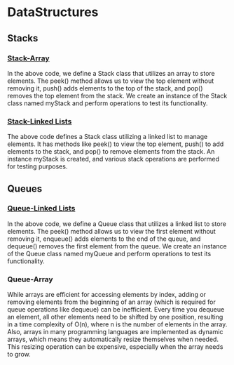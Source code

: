 # DataStructures

## Stacks
### [Stack-Array](Stack-Array.js)

In the above code, we define a Stack class that utilizes an array to store elements. The peek() method allows us to view the top element without removing it, push() adds elements to the top of the stack, and pop() removes the top element from the stack. We create an instance of the Stack class named myStack and perform operations to test its functionality.

### [Stack-Linked Lists](Stack-LinkList.js)

The above code defines a Stack class utilizing a linked list to manage elements. It has methods like peek() to view the top element, push() to add elements to the stack, and pop() to remove elements from the stack. An instance myStack is created, and various stack operations are performed for testing purposes.

## Queues
### [Queue-Linked Lists](Queue-LinkList.js)

In the above code, we define a Queue class that utilizes a linked list to store elements. The peek() method allows us to view the first element without removing it, enqueue() adds elements to the end of the queue, and dequeue() removes the first element from the queue. We create an instance of the Queue class named myQueue and perform operations to test its functionality.

### Queue-Array

While arrays are efficient for accessing elements by index, adding or removing elements from the beginning of an array (which is required for queue operations like dequeue) can be inefficient. Every time you dequeue an element, all other elements need to be shifted by one position, resulting in a time complexity of O(n), where n is the number of elements in the array.
Also, arrays in many programming languages are implemented as dynamic arrays, which means they automatically resize themselves when needed. This resizing operation can be expensive, especially when the array needs to grow.